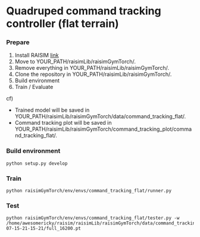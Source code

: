 # Quadruped command tracking controller (flat terrain)

### Prepare
1. Install RAISIM [link](https://raisim.com/sections/Installation.html)
2. Move to YOUR_PATH/raisimLib/raisimGymTorch/.
3. Remove everything in YOUR_PATH/raisimLib/raisimGymTorch/.
4. Clone the repository in YOUR_PATH/raisimLib/raisimGymTorch/.
5. Build environment
6. Train / Evaluate

cf)
- Trained model will be saved in YOUR_PATH/raisimLib/raisimGymTorch/data/command_tracking_flat/.
- Command tracking plot will be saved in YOUR_PATH/raisimLib/raisimGymTorch/command_tracking_plot/command_tracking_flat/.

### Build environment
```
python setup.py develop
```

### Train
```
python raisimGymTorch/env/envs/command_tracking_flat/runner.py
```

### Test
```
python raisimGymTorch/env/envs/command_tracking_flat/tester.py -w /home/awesomericky/raisim/raisimLib/raisimGymTorch/data/command_tracking_flat/2021-07-15-21-15-21/full_16200.pt
```
